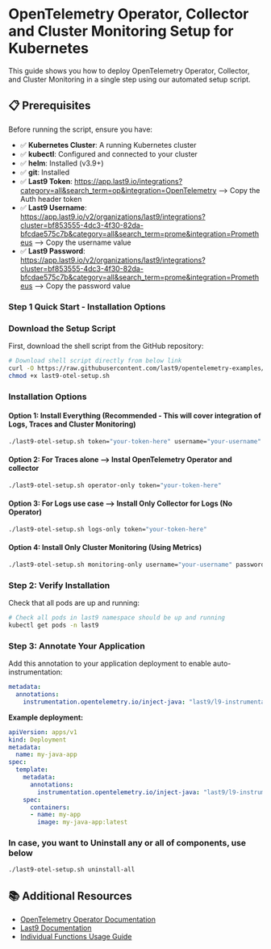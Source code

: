 # OpenTelemetry Operator, Collector and Cluster Monitoring Setup for Kubernetes

This guide shows you how to deploy OpenTelemetry Operator, Collector, and Cluster Monitoring in a single step using our automated setup script.

## 📋 Prerequisites

Before running the script, ensure you have:

- ✅ **Kubernetes Cluster**: A running Kubernetes cluster
- ✅ **kubectl**: Configured and connected to your cluster
- ✅ **helm**: Installed (v3.9+)
- ✅ **git**: Installed
- ✅ **Last9 Token**: https://app.last9.io/integrations?category=all&search_term=op&integration=OpenTelemetry --> Copy the Auth header token
- ✅ **Last9 Username**: https://app.last9.io/v2/organizations/last9/integrations?cluster=bf853555-4dc3-4f30-82da-bfcdae575c7b&category=all&search_term=prome&integration=Prometheus --> Copy the username value
- ✅ **Last9 Password**: https://app.last9.io/v2/organizations/last9/integrations?cluster=bf853555-4dc3-4f30-82da-bfcdae575c7b&category=all&search_term=prome&integration=Prometheus  --> Copy the password value


### Step 1 Quick Start - Installation Options

### Download the Setup Script

First, download the shell script from the GitHub repository:

```bash
# Download shell script directly from below link
curl -O https://raw.githubusercontent.com/last9/opentelemetry-examples/otel-k8s-monitoring/otel-collector/otel-operator/last9-otel-setup.sh
chmod +x last9-otel-setup.sh
```

### Installation Options

#### Option 1: Install Everything (Recommended - This will cover integration of Logs, Traces and Cluster Monitoring)
```bash
./last9-otel-setup.sh token="your-token-here" username="your-username" password="your-password"
```

#### Option 2: For Traces alone --> Instal OpenTelemetry Operator and collector
```bash
./last9-otel-setup.sh operator-only token="your-token-here"
```

#### Option 3: For Logs use case --> Install Only Collector for Logs (No Operator)
```bash
./last9-otel-setup.sh logs-only token="your-token-here"
```

#### Option 4: Install Only Cluster Monitoring (Using Metrics)
```bash
./last9-otel-setup.sh monitoring-only username="your-username" password="your-password"
```


### Step 2: Verify Installation

Check that all pods are up and running:

```bash
# Check all pods in last9 namespace should be up and running
kubectl get pods -n last9
```

### Step 3: Annotate Your Application

Add this annotation to your application deployment to enable auto-instrumentation:

```yaml
metadata:
  annotations:
    instrumentation.opentelemetry.io/inject-java: "last9/l9-instrumentation"
```

**Example deployment:**
```yaml
apiVersion: apps/v1
kind: Deployment
metadata:
  name: my-java-app
spec:
  template:
    metadata:
      annotations:
        instrumentation.opentelemetry.io/inject-java: "last9/l9-instrumentation"  # ← Enable auto-instrumentation
    spec:
      containers:
      - name: my-app
        image: my-java-app:latest
```

### In case, you want to Uninstall any or all of components, use below

```bash
./last9-otel-setup.sh uninstall-all
```

## 📚 Additional Resources

- [OpenTelemetry Operator Documentation](https://opentelemetry.io/docs/kubernetes/operator/)
- [Last9 Documentation](https://docs.last9.io/)
- [Individual Functions Usage Guide](INDIVIDUAL_FUNCTIONS_USAGE.md)

